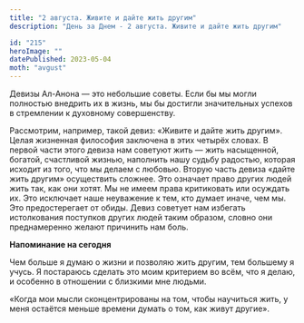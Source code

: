 ```yaml
---
title: "2 августа. Живите и дайте жить другим"
description: "День за Днем - 2 августа. Живите и дайте жить другим"

id: "215"
heroImage: ""
datePublished: 2023-05-04
moth: "avgust"
---
```


Девизы Ал-Анона — это небольшие советы. Если бы мы могли полностью внедрить их
в жизнь, мы бы достигли значительных успехов в стремлении к духовному
совершенству.

Рассмотрим, например, такой девиз: «Живите и дайте жить другим». Целая
жизненная философия заключена в этих четырёх словах. В первой части этого
девиза нам советуют жить — жить насыщенной, богатой, счастливой жизнью,
наполнить нашу судьбу радостью, которая исходит из того, что мы делаем с
любовью. Вторую часть девиза «дайте жить другим» осуществить сложнее. Это
означает право других людей жить так, как они хотят. Мы не имеем права
критиковать или осуждать их. Это исключает наше неуважение к тем, кто думает
иначе, чем мы. Это предостерегает от обиды. Девиз советует нам избегать
истолкования поступков других людей таким образом, словно они преднамеренно
желают причинить нам боль.

**Напоминание на сегодня**

Чем больше я думаю о жизни и позволяю жить другим, тем большему я учусь. Я
постараюсь сделать это моим критерием во всём, что я делаю, и особенно в
отношении с близкими мне людьми.

«Когда мои мысли сконцентрированы на том, чтобы научиться жить, у меня
остаётся меньше времени думать о том, как живут другие».
